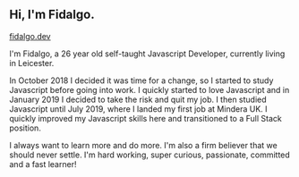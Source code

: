 ## Hi, I'm Fidalgo.

[fidalgo.dev](https://fidalgo.dev/)

I'm Fidalgo, a 26 year old self-taught Javascript Developer, currently living in Leicester.

In October 2018 I decided it was time for a change, so I started to study Javascript before going into work. I quickly started to love Javascript and in January 2019 I decided to take the risk and quit my job. I then studied Javascript until July 2019, where I landed my first job at Mindera UK. I quickly improved my Javascript skills here and transitioned to a Full Stack position.

I always want to learn more and do more. I'm also a firm believer that we should never settle. I'm hard working, super curious, passionate, committed and a fast learner!
